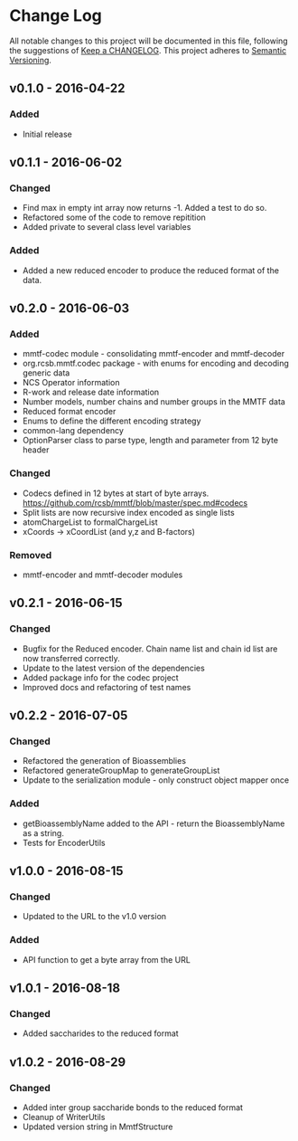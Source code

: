 # Change Log
All notable changes to this project will be documented in this file, following the suggestions of [Keep a CHANGELOG](http://keepachangelog.com/). This project adheres to [Semantic Versioning](http://semver.org/).

## v0.1.0 - 2016-04-22
### Added
- Initial release

## v0.1.1 - 2016-06-02
### Changed
- Find max in empty int array now returns -1. Added a test to do so.
- Refactored some of the code to remove repitition
- Added private to several class level variables

### Added
- Added a new reduced encoder to produce the reduced format of the data.

## v0.2.0 - 2016-06-03
### Added
- mmtf-codec module - consolidating mmtf-encoder and mmtf-decoder
- org.rcsb.mmtf.codec package - with enums for encoding and decoding generic data
- NCS Operator information
- R-work and release date information
- Number models, number chains and number groups in the MMTF data
- Reduced format encoder
- Enums to define the different encoding strategy
- common-lang dependency
- OptionParser class to parse type, length and parameter from 12 byte header

### Changed
- Codecs defined in 12 bytes at start of byte arrays. https://github.com/rcsb/mmtf/blob/master/spec.md#codecs
- Split lists are now recursive index encoded as single lists
- atomChargeList to formalChargeList
- xCoords -> xCoordList (and y,z and B-factors)

### Removed
- mmtf-encoder and mmtf-decoder modules

## v0.2.1 - 2016-06-15
### Changed
 - Bugfix for the Reduced encoder. Chain name list and chain id list are now transferred correctly.
 - Update to the latest version of the dependencies
 - Added package info for the codec project
 - Improved docs and refactoring of test names

## v0.2.2 - 2016-07-05
### Changed
 - Refactored the generation of Bioassemblies  
 - Refactored generateGroupMap to generateGroupList
 - Update to the serialization module - only construct object mapper once

### Added 
 - getBioassemblyName added to the API - return the BioassemblyName as a string.
 - Tests for EncoderUtils

## v1.0.0 - 2016-08-15
### Changed
 - Updated to the URL to the v1.0 version

### Added
 - API function to get a byte array from the URL


## v1.0.1 - 2016-08-18
### Changed
 - Added saccharides to the reduced format


## v1.0.2 - 2016-08-29
### Changed
 - Added inter group saccharide bonds to the reduced format
 - Cleanup of WriterUtils
 - Updated version string in MmtfStructure
